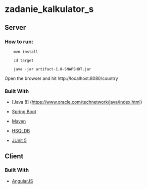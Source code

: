# zadanie_kalkulator_s

## Server

### How to run:
```
    mvn install
```
```
    cd target
```
```    
    java -jar artifact-1.0-SNAPSHOT.jar
```

Open the browser and hit http://localhost:8080/country

### Built With
* [Java 8] (https://www.oracle.com/technetwork/java/index.html)

* [Spring Boot](https://spring.io/projects/spring-boot) 

* [Maven](https://maven.apache.org/)

* [HSQLDB](http://hsqldb.org/)

* [JUnit 5](https://junit.org/junit5/)


## Client


### Built With

* [AngularJS](https://angularjs.org/) 